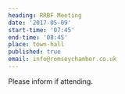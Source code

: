 ```yaml
---
heading: RRBF Meeting
date: '2017-05-09'
start-time: '07:45'
end-time: '08:45'
place: town-hall
published: true
email: info@romseychamber.co.uk
---
```

Please inform if attending.
